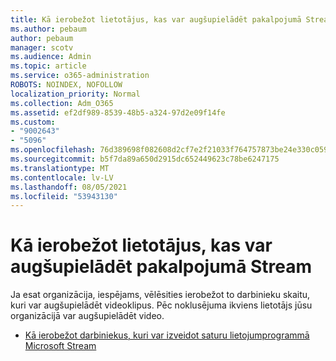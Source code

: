 ```yaml
---
title: Kā ierobežot lietotājus, kas var augšupielādēt pakalpojumā Stream
ms.author: pebaum
author: pebaum
manager: scotv
ms.audience: Admin
ms.topic: article
ms.service: o365-administration
ROBOTS: NOINDEX, NOFOLLOW
localization_priority: Normal
ms.collection: Adm_O365
ms.assetid: ef2df989-8539-48b5-a324-97d2e09f14fe
ms.custom:
- "9002643"
- "5096"
ms.openlocfilehash: 76d389698f082608d2cf7e2f21033f764757873be24e330c0596e053b4a85ea6
ms.sourcegitcommit: b5f7da89a650d2915dc652449623c78be6247175
ms.translationtype: MT
ms.contentlocale: lv-LV
ms.lasthandoff: 08/05/2021
ms.locfileid: "53943130"
---
```

# <a name="restrict-users-who-can-upload-to-stream"></a>Kā ierobežot lietotājus, kas var augšupielādēt pakalpojumā Stream

Ja esat organizācija, iespējams, vēlēsities ierobežot to darbinieku skaitu, kuri var augšupielādēt videoklipus. Pēc noklusējuma ikviens lietotājs jūsu organizācijā var augšupielādēt video.

- [Kā ierobežot darbiniekus, kuri var izveidot saturu lietojumprogrammā Microsoft Stream](/stream/restrict-uploaders)
